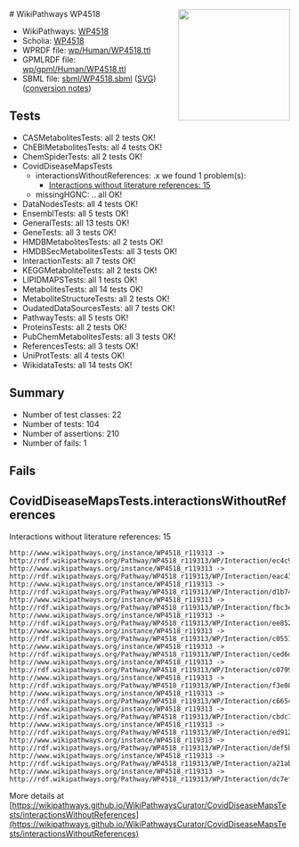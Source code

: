 <img style="float: right; width: 200px" src="../logo.png" />
# WikiPathways WP4518

* WikiPathways: [WP4518](https://identifiers.org/wikipathways:WP4518)
* Scholia: [WP4518](https://scholia.toolforge.org/wikipathways/WP4518)
* WPRDF file: [wp/Human/WP4518.ttl](../wp/Human/WP4518.ttl)
* GPMLRDF file: [wp/gpml/Human/WP4518.ttl](../wp/gpml/Human/WP4518.ttl)
* SBML file: [sbml/WP4518.sbml](../sbml/WP4518.sbml) ([SVG](../sbml/WP4518.svg)) ([conversion notes](../sbml/WP4518.txt))

## Tests
* CASMetabolitesTests: all 2 tests OK!
* ChEBIMetabolitesTests: all 4 tests OK!
* ChemSpiderTests: all 2 tests OK!
* CovidDiseaseMapsTests
    * interactionsWithoutReferences: .x we found 1 problem(s):
        * [Interactions without literature references: 15](#9701cce6)
    * missingHGNC: .. all OK!
* DataNodesTests: all 4 tests OK!
* EnsemblTests: all 5 tests OK!
* GeneralTests: all 13 tests OK!
* GeneTests: all 3 tests OK!
* HMDBMetabolitesTests: all 2 tests OK!
* HMDBSecMetabolitesTests: all 3 tests OK!
* InteractionTests: all 7 tests OK!
* KEGGMetaboliteTests: all 2 tests OK!
* LIPIDMAPSTests: all 1 tests OK!
* MetabolitesTests: all 14 tests OK!
* MetaboliteStructureTests: all 2 tests OK!
* OudatedDataSourcesTests: all 7 tests OK!
* PathwayTests: all 5 tests OK!
* ProteinsTests: all 2 tests OK!
* PubChemMetabolitesTests: all 3 tests OK!
* ReferencesTests: all 3 tests OK!
* UniProtTests: all 4 tests OK!
* WikidataTests: all 14 tests OK!


## Summary

* Number of test classes: 22
* Number of tests: 104
* Number of assertions: 210
* Number of fails: 1

## Fails

<a name="9701cce6" />

## CovidDiseaseMapsTests.interactionsWithoutReferences

Interactions without literature references: 15
```
http://www.wikipathways.org/instance/WP4518_r119313 -> http://rdf.wikipathways.org/Pathway/WP4518_r119313/WP/Interaction/ec4c9
http://www.wikipathways.org/instance/WP4518_r119313 -> http://rdf.wikipathways.org/Pathway/WP4518_r119313/WP/Interaction/eac43
http://www.wikipathways.org/instance/WP4518_r119313 -> http://rdf.wikipathways.org/Pathway/WP4518_r119313/WP/Interaction/d1b74
http://www.wikipathways.org/instance/WP4518_r119313 -> http://rdf.wikipathways.org/Pathway/WP4518_r119313/WP/Interaction/fbc3e
http://www.wikipathways.org/instance/WP4518_r119313 -> http://rdf.wikipathways.org/Pathway/WP4518_r119313/WP/Interaction/ee852
http://www.wikipathways.org/instance/WP4518_r119313 -> http://rdf.wikipathways.org/Pathway/WP4518_r119313/WP/Interaction/c0551
http://www.wikipathways.org/instance/WP4518_r119313 -> http://rdf.wikipathways.org/Pathway/WP4518_r119313/WP/Interaction/ced6d
http://www.wikipathways.org/instance/WP4518_r119313 -> http://rdf.wikipathways.org/Pathway/WP4518_r119313/WP/Interaction/c0799
http://www.wikipathways.org/instance/WP4518_r119313 -> http://rdf.wikipathways.org/Pathway/WP4518_r119313/WP/Interaction/f3e08
http://www.wikipathways.org/instance/WP4518_r119313 -> http://rdf.wikipathways.org/Pathway/WP4518_r119313/WP/Interaction/c6654
http://www.wikipathways.org/instance/WP4518_r119313 -> http://rdf.wikipathways.org/Pathway/WP4518_r119313/WP/Interaction/cbdc7
http://www.wikipathways.org/instance/WP4518_r119313 -> http://rdf.wikipathways.org/Pathway/WP4518_r119313/WP/Interaction/ed912
http://www.wikipathways.org/instance/WP4518_r119313 -> http://rdf.wikipathways.org/Pathway/WP4518_r119313/WP/Interaction/def5b
http://www.wikipathways.org/instance/WP4518_r119313 -> http://rdf.wikipathways.org/Pathway/WP4518_r119313/WP/Interaction/a21ab
http://www.wikipathways.org/instance/WP4518_r119313 -> http://rdf.wikipathways.org/Pathway/WP4518_r119313/WP/Interaction/dc7ef
```

More details at [https://wikipathways.github.io/WikiPathwaysCurator/CovidDiseaseMapsTests/interactionsWithoutReferences](https://wikipathways.github.io/WikiPathwaysCurator/CovidDiseaseMapsTests/interactionsWithoutReferences)


